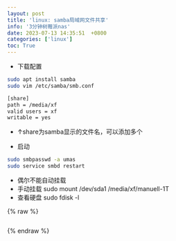 ```yaml
---
layout: post
title: 'linux: samba局域网文件共享'
info: '3分钟树莓派nas'
date: 2023-07-13 14:35:51  +0800
categories: ['linux']
toc: True
---
```



- 下载配置

```bash
sudo apt install samba
sudo vim /etc/samba/smb.conf
```

```bash
[share]
path = /media/xf
valid users = xf
writable = yes
```

- ↑share为samba显示的文件名，可以添加多个

- 启动

```bash
sudo smbpasswd -a umas
sudo service smbd restart
```

- 偶尔不能自动挂载
- 手动挂载 sudo mount /dev/sda1 /media/xf/manuell-1T
- 查看硬盘 sudo fdisk -l


<!-- ![引入图片]({{site.url}}/image/linux/2023-07-13-samba/image_1.jpg) -->

{% raw %}
```
```
{% endraw %}
